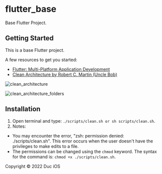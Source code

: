 # flutter_base

Base Flutter Project.

## Getting Started

This is a base Flutter project.

A few resources to get you started:

- [Flutter: Multi-Platform Application Development](https://docs.flutter.dev/)
- [Clean Architecture by Robert C. Martin (Uncle Bob)](https://blog.cleancoder.com/uncle-bob/2012/08/13/the-clean-architecture.html)

![clean_architecture](clean_architecture.jpg)

![clean_architecture_folders](clean_architecture_folders.png)

## Installation
1. Open terminal and type: `./scripts/clean.sh or sh scripts/clean.sh`.
2. Notes: 
- You may encounter the error, "zsh: permission denied: ./scripts/clean.sh". This error occurs when the user doesn't have the privileges to make edits to a file. 
- The permissions can be changed using the `chmod` keyword. The syntax for the command is: `chmod +x ./scripts/clean.sh`.

Copyright © 2022 Duc iOS